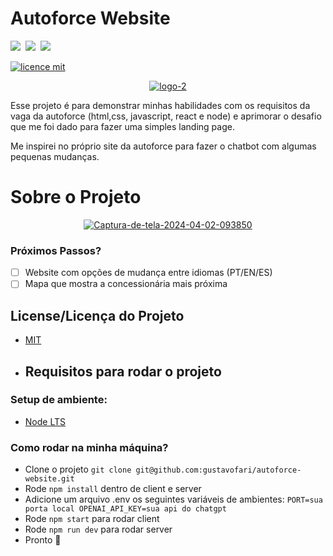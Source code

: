 # Autoforce Website
<img src ="https://img.shields.io/badge/Node.js-43853D?style=for-the-badge&logo=node-dot-js&logoColor=white" />&nbsp;
<img src ="https://img.shields.io/badge/React-20232A?style=for-the-badge&logo=react&logoColor=61DAFB" />&nbsp;
<img src ="https://img.shields.io/badge/JavaScript-F7DF1E?style=for-the-badge&logo=javascript&logoColor=black" />&nbsp;

[![licence mit](https://img.shields.io/badge/licence-MIT-blue.svg)](./LICENSE)

<p align="center">
 <a href="https://ibb.co/ns0QK5T"><img src="https://blog.autoforce.com/wp-content/uploads/2020/06/logo-2.png" alt="logo-2" border="0"></a>
</p>

Esse projeto é para demonstrar minhas habilidades com os requisitos da vaga da autoforce (html,css, javascript, react e node) e aprimorar o desafio que me foi dado para fazer uma simples landing page.

Me inspirei no próprio site da autoforce para fazer o chatbot com algumas pequenas mudanças.

# Sobre o Projeto
<p align="center">
 <a href="https://ibb.co/mD1G5Px"><img src="https://i.ibb.co/Bzdt2Y1/Captura-de-tela-2024-04-02-093850.png" alt="Captura-de-tela-2024-04-02-093850" border="0"></a>
</p>


### Próximos Passos?
- [ ] Website com opções de mudança entre idiomas (PT/EN/ES)
- [ ] Mapa que mostra a concessionária mais próxima

## License/Licença do Projeto

- [MIT](./LICENSE)

- ## Requisitos para rodar o projeto

### Setup de ambiente:

- [Node LTS](https://nodejs.org/en)

### Como rodar na minha máquina?

- Clone o projeto `git clone git@github.com:gustavofari/autoforce-website.git`
- Rode `npm install` dentro de client e server
- Adicione um arquivo .env os seguintes variáveis de ambientes:
  `PORT=sua porta local
   OPENAI_API_KEY=sua api do chatgpt`
- Rode `npm start` para rodar client
- Rode `npm run dev` para rodar server
- Pronto 🎉
